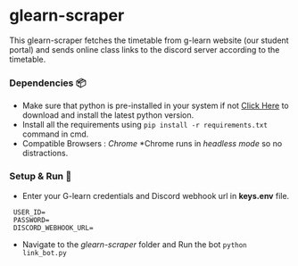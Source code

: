 # glearn-scraper
This glearn-scraper fetches the timetable from g-learn website (our student portal) and sends online class links
to the discord server according to the timetable.

### Dependencies :package:

- Make sure that python is pre-installed in your system if not [Click Here](https://www.python.org/downloads/) to download and install the latest python version.
- Install all the requirements using `pip install -r requirements.txt` command in cmd.
- Compatible Browsers : *Chrome*
*Chrome runs in *headless mode* so no distractions.

### Setup & Run :rocket:
- Enter your G-learn credentials and Discord webhook url in **keys.env** file.
```
 USER_ID=
 PASSWORD=
 DISCORD_WEBHOOK_URL=
```
- Navigate to the *glearn-scraper* folder and Run the bot `python link_bot.py`
